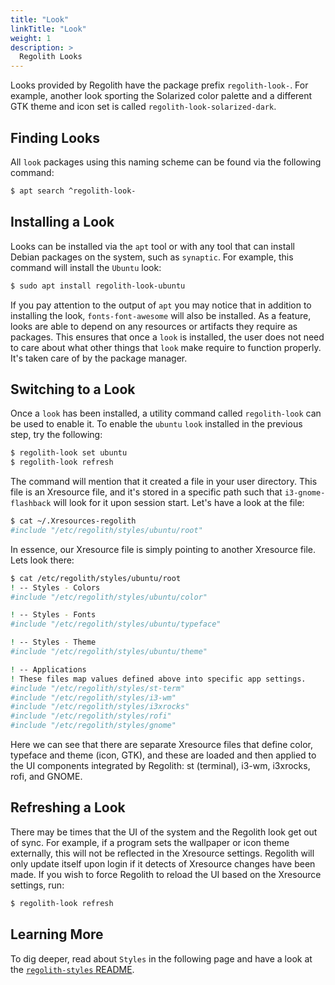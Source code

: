 ```yaml
---
title: "Look"
linkTitle: "Look"
weight: 1
description: >
  Regolith Looks
---
```


Looks provided by Regolith have the package prefix <code>regolith-look-</code>.  For example, another look sporting the Solarized color palette and a different GTK theme and icon set is called <code>regolith-look-solarized-dark</code>.  


## Finding Looks
All <code>look</code> packages using this naming scheme can be found via the following command:
```bash
$ apt search ^regolith-look-
```

## Installing a Look
Looks can be installed via the `apt` tool or with any tool that can install Debian packages on the system, such as `synaptic`.  For example, this command will install the `Ubuntu` look:
```bash
$ sudo apt install regolith-look-ubuntu
```

If you pay attention to the output of `apt` you may notice that in addition to installing the look, `fonts-font-awesome` will also be installed. As a feature, looks are able to depend on any resources or artifacts they require as packages.  This ensures that once a `look` is installed, the user does not need to care about what other things that `look` make require to function properly.  It's taken care of by the package manager.

## Switching to a Look

Once a `look` has been installed, a utility command called `regolith-look` can be used to enable it.  To enable the `ubuntu` `look` installed in the previous step, try the following:
```bash
$ regolith-look set ubuntu
$ regolith-look refresh
```

The command will mention that it created a file in your user directory.  This file is an Xresource file, and it's stored in a specific path such that `i3-gnome-flashback` will look for it upon session start.  Let's have a look at the file:
```bash
$ cat ~/.Xresources-regolith
#include "/etc/regolith/styles/ubuntu/root"
```

In essence, our Xresource file is simply pointing to another Xresource file.  Lets look there:
```bash
$ cat /etc/regolith/styles/ubuntu/root
! -- Styles - Colors
#include "/etc/regolith/styles/ubuntu/color"

! -- Styles - Fonts
#include "/etc/regolith/styles/ubuntu/typeface"

! -- Styles - Theme
#include "/etc/regolith/styles/ubuntu/theme"

! -- Applications
! These files map values defined above into specific app settings.
#include "/etc/regolith/styles/st-term"
#include "/etc/regolith/styles/i3-wm"
#include "/etc/regolith/styles/i3xrocks"
#include "/etc/regolith/styles/rofi"
#include "/etc/regolith/styles/gnome"
```

Here we can see that there are separate Xresource files that define color, typeface and theme (icon, GTK), and these are loaded and then applied to the UI components integrated by Regolith: st (terminal), i3-wm, i3xrocks, rofi, and GNOME.

## Refreshing a Look

There may be times that the UI of the system and the Regolith look get out of sync.  For example, if a program sets the wallpaper or icon theme externally, this will not be reflected in the Xresource settings.  Regolith will only update itself upon login if it detects of Xresource changes have been made.  If you wish to force Regolith to reload the UI based on the Xresource settings, run:
```bash
$ regolith-look refresh
```

## Learning More

To dig deeper, read about `Styles` in the following page and have a look at the [`regolith-styles` README](https://github.com/regolith-linux/regolith-styles).